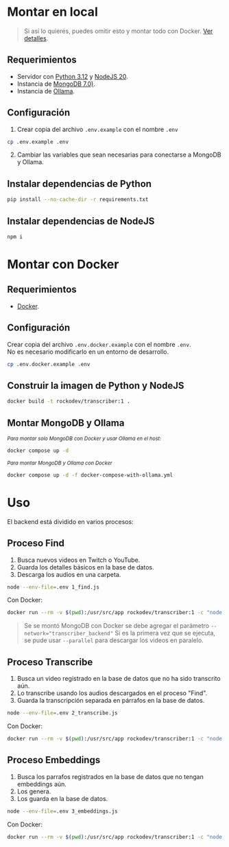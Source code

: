 # Montar en local

> Si así lo quieres, puedes omitir esto y montar todo con Docker. [Ver detalles](#montar-con-docker).

## Requerimientos
- Servidor con [Python 3.12](https://www.python.org/) y [NodeJS 20](https://nodejs.org/).
- Instancia de [MongoDB 7.0)](https://www.mongodb.com/).
- Instancia de [Ollama](https://ollama.com/).

## Configuración
1. Crear copia del archivo `.env.example` con el nombre `.env`
```sh
cp .env.example .env
```
2. Cambiar las variables que sean necesarias para conectarse a MongoDB y Ollama.

## Instalar dependencias de Python
```sh
pip install --no-cache-dir -r requirements.txt
```

## Instalar dependencias de NodeJS
```sh
npm i
```

# Montar con Docker

## Requerimientos
- [Docker](https://www.docker.com/).

## Configuración
Crear copia del archivo `.env.docker.example` con el nombre `.env`.\
No es necesario modificarlo en un entorno de desarrollo.
```sh
cp .env.docker.example .env
```

## Construir la imagen de Python y NodeJS
```sh
docker build -t rockodev/transcriber:1 .
```

## Montar MongoDB y Ollama
<small>*Para montar solo MongoDB con Docker y usar Ollama en el host:*</small>

```sh
docker compose up -d
```
<small>*Para montar MongoDB y Ollama con Docker*</small>

```sh
docker compose up -d -f docker-compose-with-ollama.yml
```

# Uso

El backend está dividido en varios procesos:

## Proceso Find
1. Busca nuevos videos en Twitch o YouTube.
1. Guarda los detalles básicos en la base de datos.
1. Descarga los audios en una carpeta.
```sh
node --env-file=.env 1_find.js
```
Con Docker:
```sh
docker run --rm -v $(pwd):/usr/src/app rockodev/transcriber:1 -c "node --env-file=.env 1_find.js"
```
> Se se montó MongoDB con Docker se debe agregar el parámetro `--network="transcriber_backend"`
> Si es la primera vez que se ejecuta, se pude usar `--parallel` para descargar los videos en paralelo.

## Proceso Transcribe
1. Busca un video registrado en la base de datos que no ha sido transcrito aún.
1. Lo transcribe usando los audios descargados en el proceso "Find".
1. Guarda la transcripción separada en párrafos en la base de datos.
```sh
node --env-file=.env 2_transcribe.js
```
Con Docker:
```sh
docker run --rm -v $(pwd):/usr/src/app rockodev/transcriber:1 -c "node --env-file=.env 2_transcribe.js"
```

## Proceso Embeddings
1. Busca los parrafos registrados en la base de datos que no tengan embeddings aún.
1. Los genera.
1. Los guarda en la base de datos.
```sh
node --env-file=.env 3_embeddings.js
```
Con Docker:
```sh
docker run --rm -v $(pwd):/usr/src/app rockodev/transcriber:1 -c "node --env-file=.env 3_embeddings.js"
```

<!-- docker run -it --rm -v $(pwd):/usr/src/app --network="transcriber_backend" rockodev/transcriber:1 -->
